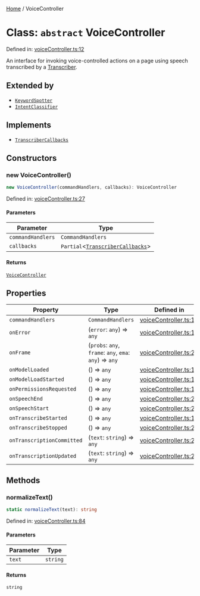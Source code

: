 [Home](/docs/globals.md) / VoiceController

# Class: `abstract` VoiceController

Defined in: [voiceController.ts:12](https://github.com/usefulsensors/moonshine-js/blob/main/src/voiceController.ts#L12)

An interface for invoking voice-controlled actions on a page using speech transcribed by a [Transcriber](/docs/classes/Transcriber.md).

## Extended by

- [`KeywordSpotter`](/docs/classes/KeywordSpotter.md)
- [`IntentClassifier`](/docs/classes/IntentClassifier.md)

## Implements

- [`TranscriberCallbacks`](/docs/interfaces/TranscriberCallbacks.md)

## Constructors

### new VoiceController()

```ts
new VoiceController(commandHandlers, callbacks): VoiceController
```

Defined in: [voiceController.ts:27](https://github.com/usefulsensors/moonshine-js/blob/main/src/voiceController.ts#L27)

#### Parameters

| Parameter | Type |
| ------ | ------ |
| `commandHandlers` | `CommandHandlers` |
| `callbacks` | `Partial`\<[`TranscriberCallbacks`](/docs/interfaces/TranscriberCallbacks.md)\> |

#### Returns

[`VoiceController`](/docs/classes/VoiceController.md)

## Properties

| Property | Type | Defined in |
| ------ | ------ | ------ |
| <a id="commandhandlers-1"></a> `commandHandlers` | `CommandHandlers` | [voiceController.ts:13](https://github.com/usefulsensors/moonshine-js/blob/main/src/voiceController.ts#L13) |
| <a id="onerror"></a> `onError` | (`error`: `any`) => `any` | [voiceController.ts:16](https://github.com/usefulsensors/moonshine-js/blob/main/src/voiceController.ts#L16) |
| <a id="onframe"></a> `onFrame` | (`probs`: `any`, `frame`: `any`, `ema`: `any`) => `any` | [voiceController.ts:23](https://github.com/usefulsensors/moonshine-js/blob/main/src/voiceController.ts#L23) |
| <a id="onmodelloaded"></a> `onModelLoaded` | () => `any` | [voiceController.ts:18](https://github.com/usefulsensors/moonshine-js/blob/main/src/voiceController.ts#L18) |
| <a id="onmodelloadstarted"></a> `onModelLoadStarted` | () => `any` | [voiceController.ts:17](https://github.com/usefulsensors/moonshine-js/blob/main/src/voiceController.ts#L17) |
| <a id="onpermissionsrequested"></a> `onPermissionsRequested` | () => `any` | [voiceController.ts:15](https://github.com/usefulsensors/moonshine-js/blob/main/src/voiceController.ts#L15) |
| <a id="onspeechend"></a> `onSpeechEnd` | () => `any` | [voiceController.ts:25](https://github.com/usefulsensors/moonshine-js/blob/main/src/voiceController.ts#L25) |
| <a id="onspeechstart"></a> `onSpeechStart` | () => `any` | [voiceController.ts:24](https://github.com/usefulsensors/moonshine-js/blob/main/src/voiceController.ts#L24) |
| <a id="ontranscribestarted"></a> `onTranscribeStarted` | () => `any` | [voiceController.ts:19](https://github.com/usefulsensors/moonshine-js/blob/main/src/voiceController.ts#L19) |
| <a id="ontranscribestopped"></a> `onTranscribeStopped` | () => `any` | [voiceController.ts:20](https://github.com/usefulsensors/moonshine-js/blob/main/src/voiceController.ts#L20) |
| <a id="ontranscriptioncommitted"></a> `onTranscriptionCommitted` | (`text`: `string`) => `any` | [voiceController.ts:21](https://github.com/usefulsensors/moonshine-js/blob/main/src/voiceController.ts#L21) |
| <a id="ontranscriptionupdated"></a> `onTranscriptionUpdated` | (`text`: `string`) => `any` | [voiceController.ts:22](https://github.com/usefulsensors/moonshine-js/blob/main/src/voiceController.ts#L22) |

## Methods

### normalizeText()

```ts
static normalizeText(text): string
```

Defined in: [voiceController.ts:84](https://github.com/usefulsensors/moonshine-js/blob/main/src/voiceController.ts#L84)

#### Parameters

| Parameter | Type |
| ------ | ------ |
| `text` | `string` |

#### Returns

`string`
